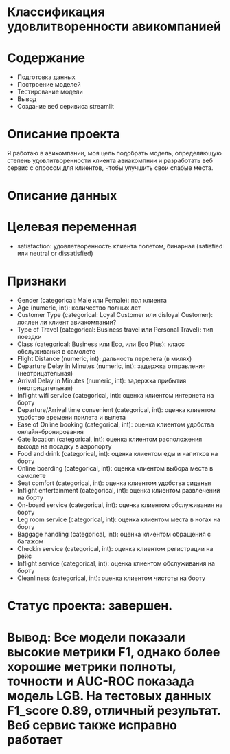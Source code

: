 # Классификация удовлитворенности авикомпанией
# Содержание
- Подготовка данных
- Построение моделей
- Тестирование модели
- Вывод
- Создание веб серивиса streamlit
# Описание проекта
Я работаю в авикомпании, моя цель подобрать модель, определяющую степень удовлитворенности клиента авиакомпнии и
 разработать веб сервис с опросом для клиентов, чтобы улучшить свои слабые места.


# Описание данных

# Целевая переменная

- satisfaction: удовлетворенность клиента полетом, бинарная (satisfied или neutral or dissatisfied)

# Признаки

- Gender (categorical: Male или Female): пол клиента
- Age (numeric, int): количество полных лет
- Customer Type (categorical: Loyal Customer или disloyal Customer): лоялен ли клиент авиакомпании?
- Type of Travel (categorical: Business travel или Personal Travel): тип поездки
- Class (categorical: Business или Eco, или Eco Plus): класс обслуживания в самолете
- Flight Distance (numeric, int): дальность перелета (в милях)
- Departure Delay in Minutes (numeric, int): задержка отправления (неотрицательная)
- Arrival Delay in Minutes (numeric, int): задержка прибытия (неотрицательная)
- Inflight wifi service (categorical, int): оценка клиентом интернета на борту
- Departure/Arrival time convenient (categorical, int): оценка клиентом удобство времени прилета и вылета
- Ease of Online booking (categorical, int): оценка клиентом удобства онлайн-бронирования
- Gate location (categorical, int): оценка клиентом расположения выхода на посадку в аэропорту
- Food and drink (categorical, int): оценка клиентом еды и напитков на борту
- Online boarding (categorical, int): оценка клиентом выбора места в самолете
- Seat comfort (categorical, int): оценка клиентом удобства сиденья
- Inflight entertainment (categorical, int): оценка клиентом развлечений на борту
- On-board service (categorical, int): оценка клиентом обслуживания на борту
- Leg room service (categorical, int): оценка клиентом места в ногах на борту
- Baggage handling (categorical, int): оценка клиентом обращения с багажом
- Checkin service (categorical, int): оценка клиентом регистрации на рейс
- Inflight service (categorical, int): оценка клиентом обслуживания на борту
- Cleanliness (categorical, int): оценка клиентом чистоты на борту

# Статус проекта: завершен.
# Вывод: Все модели показали высокие метрики F1, однако более хорошие метрики полноты, точности и AUC-ROC показада модель LGB. На тестовых данных F1_score 0.89, отличный результат. Веб сервис также исправно работает